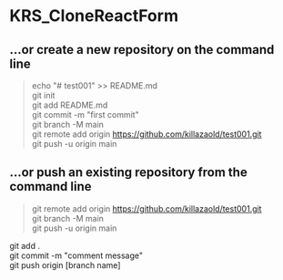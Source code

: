 # KRS_CloneReactForm

## …or create a new repository on the command line  
> echo "# test001" >> README.md  
> git init  
> git add README.md  
> git commit -m "first commit"  
> git branch -M main  
> git remote add origin https://github.com/killazaold/test001.git  
> git push -u origin main  

## …or push an existing repository from the command line  
> git remote add origin https://github.com/killazaold/test001.git  
> git branch -M main  
> git push -u origin main  


git add .  
git commit -m "comment message"  
git push origin [branch name]  
